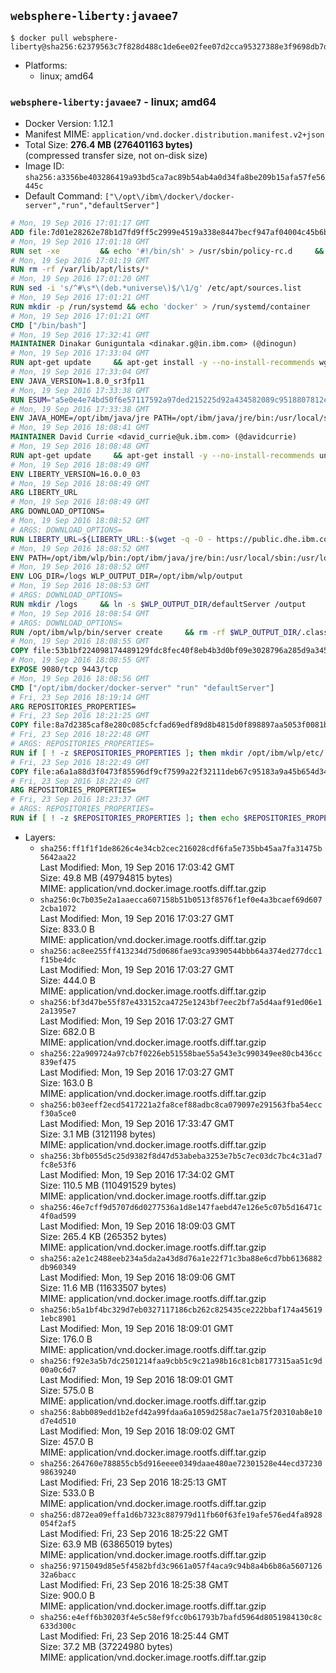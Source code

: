 ## `websphere-liberty:javaee7`

```console
$ docker pull websphere-liberty@sha256:62379563c7f828d488c1de6ee02fee07d2cca95327388e3f9698db7da2b22437
```

-	Platforms:
	-	linux; amd64

### `websphere-liberty:javaee7` - linux; amd64

-	Docker Version: 1.12.1
-	Manifest MIME: `application/vnd.docker.distribution.manifest.v2+json`
-	Total Size: **276.4 MB (276401163 bytes)**  
	(compressed transfer size, not on-disk size)
-	Image ID: `sha256:a3356be403286419a93bd5ca7ac89b54ab4a0d34fa8be209b15afa57fe56445c`
-	Default Command: `["\/opt\/ibm\/docker\/docker-server","run","defaultServer"]`

```dockerfile
# Mon, 19 Sep 2016 17:01:17 GMT
ADD file:7d01e28262e78b1d7fd9ff5c2999e4519a338e8447becf947af04004c45b6be9 in / 
# Mon, 19 Sep 2016 17:01:18 GMT
RUN set -xe 		&& echo '#!/bin/sh' > /usr/sbin/policy-rc.d 	&& echo 'exit 101' >> /usr/sbin/policy-rc.d 	&& chmod +x /usr/sbin/policy-rc.d 		&& dpkg-divert --local --rename --add /sbin/initctl 	&& cp -a /usr/sbin/policy-rc.d /sbin/initctl 	&& sed -i 's/^exit.*/exit 0/' /sbin/initctl 		&& echo 'force-unsafe-io' > /etc/dpkg/dpkg.cfg.d/docker-apt-speedup 		&& echo 'DPkg::Post-Invoke { "rm -f /var/cache/apt/archives/*.deb /var/cache/apt/archives/partial/*.deb /var/cache/apt/*.bin || true"; };' > /etc/apt/apt.conf.d/docker-clean 	&& echo 'APT::Update::Post-Invoke { "rm -f /var/cache/apt/archives/*.deb /var/cache/apt/archives/partial/*.deb /var/cache/apt/*.bin || true"; };' >> /etc/apt/apt.conf.d/docker-clean 	&& echo 'Dir::Cache::pkgcache ""; Dir::Cache::srcpkgcache "";' >> /etc/apt/apt.conf.d/docker-clean 		&& echo 'Acquire::Languages "none";' > /etc/apt/apt.conf.d/docker-no-languages 		&& echo 'Acquire::GzipIndexes "true"; Acquire::CompressionTypes::Order:: "gz";' > /etc/apt/apt.conf.d/docker-gzip-indexes 		&& echo 'Apt::AutoRemove::SuggestsImportant "false";' > /etc/apt/apt.conf.d/docker-autoremove-suggests
# Mon, 19 Sep 2016 17:01:19 GMT
RUN rm -rf /var/lib/apt/lists/*
# Mon, 19 Sep 2016 17:01:20 GMT
RUN sed -i 's/^#\s*\(deb.*universe\)$/\1/g' /etc/apt/sources.list
# Mon, 19 Sep 2016 17:01:21 GMT
RUN mkdir -p /run/systemd && echo 'docker' > /run/systemd/container
# Mon, 19 Sep 2016 17:01:21 GMT
CMD ["/bin/bash"]
# Mon, 19 Sep 2016 17:32:41 GMT
MAINTAINER Dinakar Guniguntala <dinakar.g@in.ibm.com> (@dinogun)
# Mon, 19 Sep 2016 17:33:04 GMT
RUN apt-get update     && apt-get install -y --no-install-recommends wget ca-certificates     && rm -rf /var/lib/apt/lists/*
# Mon, 19 Sep 2016 17:33:04 GMT
ENV JAVA_VERSION=1.8.0_sr3fp11
# Mon, 19 Sep 2016 17:33:38 GMT
RUN ESUM="a5e0e4e74bd50f6e57117592a97ded215225d92a434582089c9518807812e54a"     && BASE_URL="https://public.dhe.ibm.com/ibmdl/export/pub/systems/cloud/runtimes/java/meta/"     && YML_FILE="jre/linux/x86_64/index.yml"     && wget -q -U UA_IBM_JAVA_Docker -O /tmp/index.yml $BASE_URL/$YML_FILE     && JAVA_URL=$(cat /tmp/index.yml | sed -n '/'$JAVA_VERSION'/{n;p}' | sed -n 's/\s*uri:\s//p' | tr -d '\r')     && wget -q -U UA_IBM_JAVA_Docker -O /tmp/ibm-java.bin $JAVA_URL     && echo "$ESUM  /tmp/ibm-java.bin" | sha256sum -c -     && echo "INSTALLER_UI=silent" > /tmp/response.properties     && echo "USER_INSTALL_DIR=/opt/ibm/java" >> /tmp/response.properties     && echo "LICENSE_ACCEPTED=TRUE" >> /tmp/response.properties     && mkdir -p /opt/ibm     && chmod +x /tmp/ibm-java.bin     && /tmp/ibm-java.bin -i silent -f /tmp/response.properties     && rm -f /tmp/response.properties     && rm -f /tmp/index.yml     && rm -f /tmp/ibm-java.bin
# Mon, 19 Sep 2016 17:33:38 GMT
ENV JAVA_HOME=/opt/ibm/java/jre PATH=/opt/ibm/java/jre/bin:/usr/local/sbin:/usr/local/bin:/usr/sbin:/usr/bin:/sbin:/bin
# Mon, 19 Sep 2016 18:08:41 GMT
MAINTAINER David Currie <david_currie@uk.ibm.com> (@davidcurrie)
# Mon, 19 Sep 2016 18:08:48 GMT
RUN apt-get update     && apt-get install -y --no-install-recommends unzip     && rm -rf /var/lib/apt/lists/*
# Mon, 19 Sep 2016 18:08:49 GMT
ENV LIBERTY_VERSION=16.0.0_03
# Mon, 19 Sep 2016 18:08:49 GMT
ARG LIBERTY_URL
# Mon, 19 Sep 2016 18:08:49 GMT
ARG DOWNLOAD_OPTIONS=
# Mon, 19 Sep 2016 18:08:52 GMT
# ARGS: DOWNLOAD_OPTIONS=
RUN LIBERTY_URL=${LIBERTY_URL:-$(wget -q -O - https://public.dhe.ibm.com/ibmdl/export/pub/software/websphere/wasdev/downloads/wlp/index.yml  | grep $LIBERTY_VERSION -A 6 | sed -n 's/\s*kernel:\s//p' | tr -d '\r' )}      && wget $DOWNLOAD_OPTIONS $LIBERTY_URL -U UA-IBM-WebSphere-Liberty-Docker -O /tmp/wlp.zip     && unzip -q /tmp/wlp.zip -d /opt/ibm     && rm /tmp/wlp.zip
# Mon, 19 Sep 2016 18:08:52 GMT
ENV PATH=/opt/ibm/wlp/bin:/opt/ibm/java/jre/bin:/usr/local/sbin:/usr/local/bin:/usr/sbin:/usr/bin:/sbin:/bin
# Mon, 19 Sep 2016 18:08:52 GMT
ENV LOG_DIR=/logs WLP_OUTPUT_DIR=/opt/ibm/wlp/output
# Mon, 19 Sep 2016 18:08:53 GMT
# ARGS: DOWNLOAD_OPTIONS=
RUN mkdir /logs     && ln -s $WLP_OUTPUT_DIR/defaultServer /output     && ln -s /opt/ibm/wlp/usr/servers/defaultServer /config
# Mon, 19 Sep 2016 18:08:54 GMT
# ARGS: DOWNLOAD_OPTIONS=
RUN /opt/ibm/wlp/bin/server create     && rm -rf $WLP_OUTPUT_DIR/.classCache /output/workarea
# Mon, 19 Sep 2016 18:08:55 GMT
COPY file:53b1bf224098174489129fdc8fec40f8eb4b3d0bf09e3028796a285d9a3457f1 in /opt/ibm/docker/ 
# Mon, 19 Sep 2016 18:08:55 GMT
EXPOSE 9080/tcp 9443/tcp
# Mon, 19 Sep 2016 18:08:56 GMT
CMD ["/opt/ibm/docker/docker-server" "run" "defaultServer"]
# Fri, 23 Sep 2016 18:19:14 GMT
ARG REPOSITORIES_PROPERTIES=
# Fri, 23 Sep 2016 18:21:25 GMT
COPY file:8a7d2385caf8e280c085cfcfad69edf89d8b4815d0f898897aa5053f0081bf61 in /config/ 
# Fri, 23 Sep 2016 18:22:48 GMT
# ARGS: REPOSITORIES_PROPERTIES=
RUN if [ ! -z $REPOSITORIES_PROPERTIES ]; then mkdir /opt/ibm/wlp/etc/     && echo $REPOSITORIES_PROPERTIES > /opt/ibm/wlp/etc/repositories.properties; fi     && installUtility install --acceptLicense     collectiveMember-1.0 monitor-1.0 webCache-1.0 ldapRegistry-3.0 appSecurity-2.0 localConnector-1.0 restConnector-1.0 ssl-1.0 requestTiming-1.0 sessionDatabase-1.0     webProfile-7.0     && if [ ! -z $REPOSITORIES_PROPERTIES ]; then rm /opt/ibm/wlp/etc/repositories.properties; fi     && rm -rf /output/workarea /output/logs
# Fri, 23 Sep 2016 18:22:49 GMT
COPY file:a6a1a88d3f0473f85596df9cf7599a22f32111deb67c95183a9a45b654d347eb in /config/ 
# Fri, 23 Sep 2016 18:22:49 GMT
ARG REPOSITORIES_PROPERTIES=
# Fri, 23 Sep 2016 18:23:37 GMT
# ARGS: REPOSITORIES_PROPERTIES=
RUN if [ ! -z $REPOSITORIES_PROPERTIES ]; then echo $REPOSITORIES_PROPERTIES > /opt/ibm/wlp/etc/repositories.properties; fi     && installUtility install --acceptLicense defaultServer     && if [ ! -z $REPOSITORIES_PROPERTIES ] ; then rm /opt/ibm/wlp/etc/repositories.properties; fi     && rm -rf /output/workarea /output/logs
```

-	Layers:
	-	`sha256:ff1f1f1de8626c4e34cb2cec216028cdf6fa5e735bb45aa7fa31475b5642aa22`  
		Last Modified: Mon, 19 Sep 2016 17:03:42 GMT  
		Size: 49.8 MB (49794815 bytes)  
		MIME: application/vnd.docker.image.rootfs.diff.tar.gzip
	-	`sha256:0c7b035e2a1aaecca607158b51b0513f8576f1ef0e4a3bcaef69d6072cba1072`  
		Last Modified: Mon, 19 Sep 2016 17:03:27 GMT  
		Size: 833.0 B  
		MIME: application/vnd.docker.image.rootfs.diff.tar.gzip
	-	`sha256:ac8ee255ff413234d75d0686fae93ca9390544bbb64a374ed277dcc1f15be4dc`  
		Last Modified: Mon, 19 Sep 2016 17:03:27 GMT  
		Size: 444.0 B  
		MIME: application/vnd.docker.image.rootfs.diff.tar.gzip
	-	`sha256:bf3d47be55f87e433152ca4725e1243bf7eec2bf7a5d4aaf91ed06e12a1395e7`  
		Last Modified: Mon, 19 Sep 2016 17:03:27 GMT  
		Size: 682.0 B  
		MIME: application/vnd.docker.image.rootfs.diff.tar.gzip
	-	`sha256:22a909724a97cb7f0226eb51558bae55a543e3c990349ee80cb436cc839ef475`  
		Last Modified: Mon, 19 Sep 2016 17:03:27 GMT  
		Size: 163.0 B  
		MIME: application/vnd.docker.image.rootfs.diff.tar.gzip
	-	`sha256:b03eeff2ecd5417221a2fa8cef88adbc8ca079097e291563fba54eccf30a5ce0`  
		Last Modified: Mon, 19 Sep 2016 17:33:47 GMT  
		Size: 3.1 MB (3121198 bytes)  
		MIME: application/vnd.docker.image.rootfs.diff.tar.gzip
	-	`sha256:3bfb055d5c25d9382f8d47d53abeba3253e7b5c7ec03dc7bc4c31ad7fc8e53f6`  
		Last Modified: Mon, 19 Sep 2016 17:34:02 GMT  
		Size: 110.5 MB (110491529 bytes)  
		MIME: application/vnd.docker.image.rootfs.diff.tar.gzip
	-	`sha256:46e7cff9d5707d6d0277536a1d8e147faebd47e126e5c07b5d16471c4f0ad599`  
		Last Modified: Mon, 19 Sep 2016 18:09:03 GMT  
		Size: 265.4 KB (265352 bytes)  
		MIME: application/vnd.docker.image.rootfs.diff.tar.gzip
	-	`sha256:a2e1c2488eeb234a5da2a43d8d76a1e22f71c3ba88e6cd7bb6136882db960349`  
		Last Modified: Mon, 19 Sep 2016 18:09:06 GMT  
		Size: 11.6 MB (11633507 bytes)  
		MIME: application/vnd.docker.image.rootfs.diff.tar.gzip
	-	`sha256:b5a1bf4bc329d7eb0327117186cb262c825435ce222bbaf174a456191ebc8901`  
		Last Modified: Mon, 19 Sep 2016 18:09:01 GMT  
		Size: 176.0 B  
		MIME: application/vnd.docker.image.rootfs.diff.tar.gzip
	-	`sha256:f92e3a5b7dc2501214faa9cbb5c9c21a98b16c81cb8177315aa51c9d00a0c6d7`  
		Last Modified: Mon, 19 Sep 2016 18:09:01 GMT  
		Size: 575.0 B  
		MIME: application/vnd.docker.image.rootfs.diff.tar.gzip
	-	`sha256:8abb089edd1b2efd42a99fdaa6a1059d258ac7ae1a75f20310ab8e10d7e4d510`  
		Last Modified: Mon, 19 Sep 2016 18:09:02 GMT  
		Size: 457.0 B  
		MIME: application/vnd.docker.image.rootfs.diff.tar.gzip
	-	`sha256:264760e788855cb5d916eeee0349daae480ae72301528e44ecd3723098639240`  
		Last Modified: Fri, 23 Sep 2016 18:25:13 GMT  
		Size: 533.0 B  
		MIME: application/vnd.docker.image.rootfs.diff.tar.gzip
	-	`sha256:d872ea09effa1d6b7323c887979d11fb60f63fe19afe576ed4fa8928054f2af5`  
		Last Modified: Fri, 23 Sep 2016 18:25:22 GMT  
		Size: 63.9 MB (63865019 bytes)  
		MIME: application/vnd.docker.image.rootfs.diff.tar.gzip
	-	`sha256:9715049d85e5f4582bfd3c9661a057f4aca9c94b8a4b6b86a560712632a6bacc`  
		Last Modified: Fri, 23 Sep 2016 18:25:38 GMT  
		Size: 900.0 B  
		MIME: application/vnd.docker.image.rootfs.diff.tar.gzip
	-	`sha256:e4eff6b30203f4e5c58ef9fcc0b61793b7bafd5964d8051984130c8c633d300c`  
		Last Modified: Fri, 23 Sep 2016 18:25:44 GMT  
		Size: 37.2 MB (37224980 bytes)  
		MIME: application/vnd.docker.image.rootfs.diff.tar.gzip
